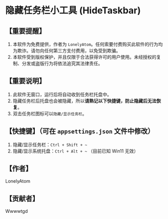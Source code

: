 # 隐藏任务栏小工具 (HideTaskbar)

## 【重要提醒】

1. 本软件为免费提供，作者为 `LonelyAtom`。任何索要付费购买此软件的行为均为欺诈。请勿向任何第三方支付费用，以免受到欺骗。
2. 本软件受到版权保护，并且仅限于合法获得许可的用户使用。未经授权的复制、分发或盗版行为将依法追究其法律责任。

## 【重要说明】

1. 此软件无窗口，运行后将自动收到任务栏托盘中。
2. 隐藏任务栏后托盘也会被隐藏，所以**请熟记以下快捷键，防止隐藏后无法恢复**。
3. 双击任务栏图标可以`隐藏/显示任务栏`。

## 【快捷键】（可在 `appsettings.json` 文件中修改）

1. 隐藏/显示任务栏：`Ctrl + Shift + ~`
2. 隐藏/显示系统托盘：`Ctrl + Alt + ~` （目前已知 Win11 无效）

## 【作者】

LonelyAtom

## 【贡献者】

Wwwwtgd
